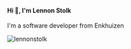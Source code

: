 <h4>Hi 👋, I'm Lennon Stolk</h4>
<p align="left">I'm a software developer from Enkhuizen</p>
<p align="left"> <img src="https://komarev.com/ghpvc/?username=lennonstolk&label=Profile%20views&color=0e75b6&style=flat" alt="lennonstolk" /> </p>
